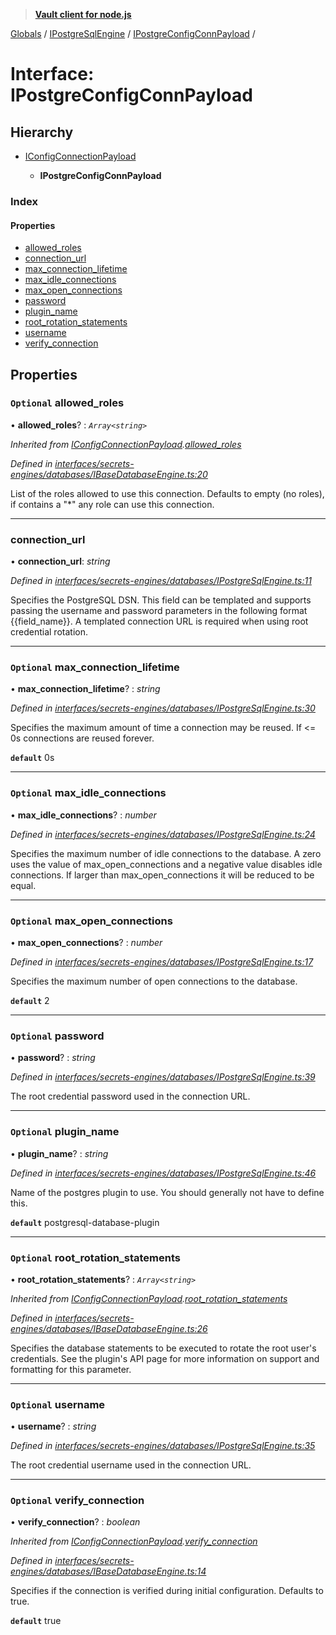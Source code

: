 > **[Vault client for node.js](../README.md)**

[Globals](../globals.md) / [IPostgreSqlEngine](../modules/ipostgresqlengine.md) / [IPostgreConfigConnPayload](ipostgresqlengine.ipostgreconfigconnpayload.md) /

# Interface: IPostgreConfigConnPayload

## Hierarchy

* [IConfigConnectionPayload](ibasedatabaseengine.iconfigconnectionpayload.md)

  * **IPostgreConfigConnPayload**

### Index

#### Properties

* [allowed_roles](ipostgresqlengine.ipostgreconfigconnpayload.md#optional-allowed_roles)
* [connection_url](ipostgresqlengine.ipostgreconfigconnpayload.md#connection_url)
* [max_connection_lifetime](ipostgresqlengine.ipostgreconfigconnpayload.md#optional-max_connection_lifetime)
* [max_idle_connections](ipostgresqlengine.ipostgreconfigconnpayload.md#optional-max_idle_connections)
* [max_open_connections](ipostgresqlengine.ipostgreconfigconnpayload.md#optional-max_open_connections)
* [password](ipostgresqlengine.ipostgreconfigconnpayload.md#optional-password)
* [plugin_name](ipostgresqlengine.ipostgreconfigconnpayload.md#optional-plugin_name)
* [root_rotation_statements](ipostgresqlengine.ipostgreconfigconnpayload.md#optional-root_rotation_statements)
* [username](ipostgresqlengine.ipostgreconfigconnpayload.md#optional-username)
* [verify_connection](ipostgresqlengine.ipostgreconfigconnpayload.md#optional-verify_connection)

## Properties

### `Optional` allowed_roles

• **allowed_roles**? : *`Array<string>`*

*Inherited from [IConfigConnectionPayload](ibasedatabaseengine.iconfigconnectionpayload.md).[allowed_roles](ibasedatabaseengine.iconfigconnectionpayload.md#optional-allowed_roles)*

*Defined in [interfaces/secrets-engines/databases/IBaseDatabaseEngine.ts:20](https://github.com/theogravity/vault-tacular/blob/f2b3676/src/interfaces/secrets-engines/databases/IBaseDatabaseEngine.ts#L20)*

List of the roles allowed to use this connection. Defaults to empty (no roles),
if contains a "*" any role can use this connection.

___

###  connection_url

• **connection_url**: *string*

*Defined in [interfaces/secrets-engines/databases/IPostgreSqlEngine.ts:11](https://github.com/theogravity/vault-tacular/blob/f2b3676/src/interfaces/secrets-engines/databases/IPostgreSqlEngine.ts#L11)*

Specifies the PostgreSQL DSN. This field can be templated and supports passing the username
and password parameters in the following format {{field_name}}. A templated connection
URL is required when using root credential rotation.

___

### `Optional` max_connection_lifetime

• **max_connection_lifetime**? : *string*

*Defined in [interfaces/secrets-engines/databases/IPostgreSqlEngine.ts:30](https://github.com/theogravity/vault-tacular/blob/f2b3676/src/interfaces/secrets-engines/databases/IPostgreSqlEngine.ts#L30)*

Specifies the maximum amount of time a connection may be reused. If <= 0s connections
are reused forever.

**`default`** 0s

___

### `Optional` max_idle_connections

• **max_idle_connections**? : *number*

*Defined in [interfaces/secrets-engines/databases/IPostgreSqlEngine.ts:24](https://github.com/theogravity/vault-tacular/blob/f2b3676/src/interfaces/secrets-engines/databases/IPostgreSqlEngine.ts#L24)*

Specifies the maximum number of idle connections to the database. A zero uses the value of
max_open_connections and a negative value disables idle connections. If larger
than max_open_connections it will be reduced to be equal.

___

### `Optional` max_open_connections

• **max_open_connections**? : *number*

*Defined in [interfaces/secrets-engines/databases/IPostgreSqlEngine.ts:17](https://github.com/theogravity/vault-tacular/blob/f2b3676/src/interfaces/secrets-engines/databases/IPostgreSqlEngine.ts#L17)*

Specifies the maximum number of open connections to the database.

**`default`** 2

___

### `Optional` password

• **password**? : *string*

*Defined in [interfaces/secrets-engines/databases/IPostgreSqlEngine.ts:39](https://github.com/theogravity/vault-tacular/blob/f2b3676/src/interfaces/secrets-engines/databases/IPostgreSqlEngine.ts#L39)*

The root credential password used in the connection URL.

___

### `Optional` plugin_name

• **plugin_name**? : *string*

*Defined in [interfaces/secrets-engines/databases/IPostgreSqlEngine.ts:46](https://github.com/theogravity/vault-tacular/blob/f2b3676/src/interfaces/secrets-engines/databases/IPostgreSqlEngine.ts#L46)*

Name of the postgres plugin to use. You should generally not have
to define this.

**`default`** postgresql-database-plugin

___

### `Optional` root_rotation_statements

• **root_rotation_statements**? : *`Array<string>`*

*Inherited from [IConfigConnectionPayload](ibasedatabaseengine.iconfigconnectionpayload.md).[root_rotation_statements](ibasedatabaseengine.iconfigconnectionpayload.md#optional-root_rotation_statements)*

*Defined in [interfaces/secrets-engines/databases/IBaseDatabaseEngine.ts:26](https://github.com/theogravity/vault-tacular/blob/f2b3676/src/interfaces/secrets-engines/databases/IBaseDatabaseEngine.ts#L26)*

Specifies the database statements to be executed to rotate the root user's credentials.
See the plugin's API page for more information on support and formatting for this parameter.

___

### `Optional` username

• **username**? : *string*

*Defined in [interfaces/secrets-engines/databases/IPostgreSqlEngine.ts:35](https://github.com/theogravity/vault-tacular/blob/f2b3676/src/interfaces/secrets-engines/databases/IPostgreSqlEngine.ts#L35)*

The root credential username used in the connection URL.

___

### `Optional` verify_connection

• **verify_connection**? : *boolean*

*Inherited from [IConfigConnectionPayload](ibasedatabaseengine.iconfigconnectionpayload.md).[verify_connection](ibasedatabaseengine.iconfigconnectionpayload.md#optional-verify_connection)*

*Defined in [interfaces/secrets-engines/databases/IBaseDatabaseEngine.ts:14](https://github.com/theogravity/vault-tacular/blob/f2b3676/src/interfaces/secrets-engines/databases/IBaseDatabaseEngine.ts#L14)*

Specifies if the connection is verified during initial configuration. Defaults to true.

**`default`** true
